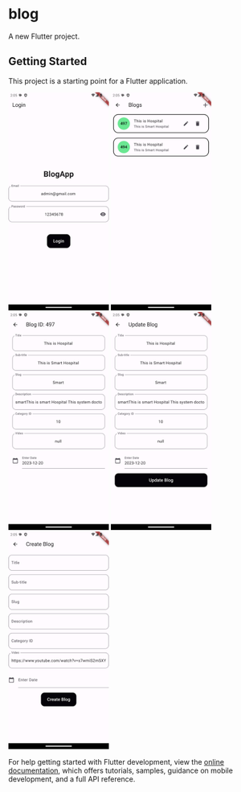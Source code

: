 # blog

A new Flutter project.

## Getting Started

This project is a starting point for a Flutter application.

<img src="Screenshot_1703102714.png" alt="Project Screenshot" width="200"/>
<img src="Screenshot_1703102724.png" alt="Project Screenshot" width="200"/>
<img src="Screenshot_1703102729.png" alt="Project Screenshot" width="200"/>
<img src="Screenshot_1703102734.png" alt="Project Screenshot" width="200"/>
<img src="Screenshot_1703102739.png" alt="Project Screenshot" width="200"/>



For help getting started with Flutter development, view the
[online documentation](https://docs.flutter.dev/), which offers tutorials,
samples, guidance on mobile development, and a full API reference.
